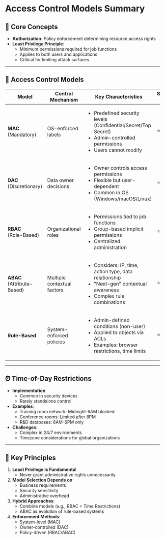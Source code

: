 # Access Control Models Summary

## 🔐 Core Concepts
- **Authorization**: Policy enforcement determining resource access rights
- **Least Privilege Principle**:  
  - Minimum permissions required for job functions
  - Applies to both users and applications
  - Critical for limiting attack surfaces

---

## 🧩 Access Control Models
| **Model** | **Control Mechanism** | **Key Characteristics** | **Security Level** | **Common Use Cases** |
|-----------|------------------------|-------------------------|--------------------|----------------------|
| **MAC**<br>(Mandatory) | OS-enforced labels | <ul><li>Predefined security levels (Confidential/Secret/Top Secret)</li><li>Admin-controlled permissions</li><li>Users cannot modify</li></ul> | ⭐⭐⭐⭐⭐ | Military, government systems |
| **DAC**<br>(Discretionary) | Data owner decisions | <ul><li>Owner controls access permissions</li><li>Flexible but user-dependent</li><li>Common in OS (Windows/macOS/Linux)</li></ul> | ⭐⭐ | General business environments |
| **RBAC**<br>(Role-Based) | Organizational roles | <ul><li>Permissions tied to job functions</li><li>Group-based implicit permissions</li><li>Centralized administration</li></ul> | ⭐⭐⭐⭐ | Enterprise corporate networks |
| **ABAC**<br>(Attribute-Based) | Multiple contextual factors | <ul><li>Considers: IP, time, action type, data relationship</li><li>"Next-gen" contextual awareness</li><li>Complex rule combinations</li></ul> | ⭐⭐⭐⭐⭐ | Cloud environments, modern applications |
| **Rule-Based** | System-enforced policies | <ul><li>Admin-defined conditions (non-user)</li><li>Applied to objects via ACLs</li><li>Examples: browser restrictions, time limits</li></ul> | ⭐⭐⭐ | Network access controls |

---

## ⏰ Time-of-Day Restrictions
- **Implementation**:
  - Common in security devices
  - Rarely standalone control
- **Examples**:
  - Training room network: Midnight-6AM blocked
  - Conference rooms: Limited after 8PM
  - R&D databases: 8AM-6PM only
- **Challenges**:
  - Complex in 24/7 environments
  - Timezone considerations for global organizations

---

## 🔑 Key Principles
1. **Least Privilege is Fundamental**  
   - Never grant administrative rights unnecessarily
2. **Model Selection Depends on**:
   - Business requirements
   - Security sensitivity
   - Administrative overhead
3. **Hybrid Approaches**:
   - Combine models (e.g., RBAC + Time Restrictions)
   - ABAC as evolution of rule-based systems
4. **Enforcement Methods**:
   - System-level (MAC)
   - Owner-controlled (DAC)
   - Policy-driven (RBAC/ABAC)
